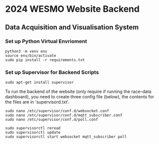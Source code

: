 # 2024 WESMO Website Backend
## Data Acquisition and Visualisation System

### Set up Python Virtual Envrioment
```python3 -m venv env```  
```source env/bin/activate```  
```sudo pip install -r requirements.txt```  

### Set up Supervisor for Backend Scripts
```sudo apt-get install supervisor```

To run the backend of the website (only require if running the race-data dashboard), you need to create 
three config file (below), the contents for the files are in 'supervisord.txt'.

```sudo nano /etc/supervisor/conf.d/websocket.conf```  
```sudo nano /etc/supervisor/conf.d/mqtt_subscriber.conf```  
```sudo nano /etc/supervisor/conf.d/poll.conf```

```sudo supervisorctl reread```  
```sudo supervisorctl update```  
```sudo supervisorctl start websocket mqtt_subscriber poll```  